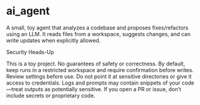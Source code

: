 # ai_agent

A small, toy agent that analyzes a codebase and proposes fixes/refactors using an LLM. It reads files from a workspace, suggests changes, and can write updates when explicitly allowed.

Security Heads-Up

This is a toy project. No guarantees of safety or correctness.
By default, keep runs in a restricted workspace and require confirmation before writes. Review settings before use.
Do not point it at sensitive directories or give it access to credentials.
Logs and prompts may contain snippets of your code—treat outputs as potentially sensitive.
If you open a PR or issue, don’t include secrets or proprietary code.